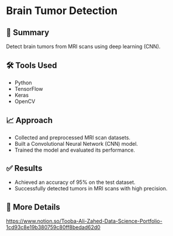 # Brain Tumor Detection

## 📌 Summary
Detect brain tumors from MRI scans using deep learning (CNN).

## 🛠 Tools Used
- Python
- TensorFlow
- Keras
- OpenCV

## 📈 Approach
- Collected and preprocessed MRI scan datasets.
- Built a Convolutional Neural Network (CNN) model.
- Trained the model and evaluated its performance.

## ✅ Results
- Achieved an accuracy of 95% on the test dataset.
- Successfully detected tumors in MRI scans with high precision.

## 🔗 More Details
https://www.notion.so/Tooba-Ali-Zahed-Data-Science-Portfolio-1cd93c8e19b380759c80ff8bedad62d0
